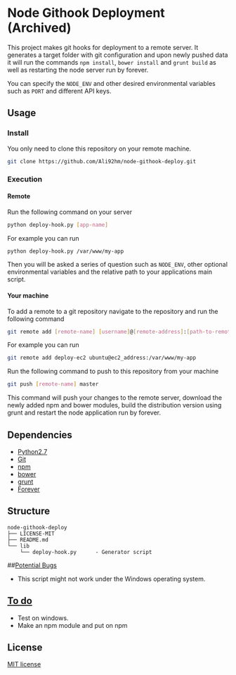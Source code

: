 # Node Githook Deployment (Archived)

This project makes git hooks for deployment to a remote server. It generates a target folder with git configuration and upon newly pushed data it will run the commands `npm install`, `bower install` and `grunt build` as well as restarting the node server run by forever.

You can specify the `NODE_ENV` and other desired environmental variables such as `PORT` and different API keys.

## Usage

### Install

You only need to clone this repository on your remote machine.

```bash
git clone https://github.com/Ali92hm/node-githook-deploy.git
```

### Execution

#### Remote

Run the following command on your server

```bash
python deploy-hook.py [app-name]
```

For example you can run

```bash
python deploy-hook.py /var/www/my-app

```

Then you will be asked a series of question such as `NODE_ENV`, other optional environmental variables and the relative path to your applications main script.

#### Your machine

To add a remote to a git repository navigate to the repository and run the following command

```bash
git remote add [remote-name] [username]@[remote-address]:[path-to-remote-folder]

```

For example you can run

```bash
git remote add deploy-ec2 ubuntu@ec2_address:/var/www/my-app

```

Run the following command to push to this repository from your machine

```bash
git push [remote-name] master

```

This command will push your changes to the remote server, download the newly added npm and bower modules, build the distribution version using grunt and restart the node application run by forever.

## Dependencies

- [Python2.7](https://www.python.org/download/releases/2.7/)
- [Git](http://git-scm.com/book/en/v2/Getting-Started-Installing-Git)
- [npm](https://www.npmjs.com)
- [bower](https://github.com/bower/bower)
- [grunt](http://gruntjs.com)
- [Forever](https://github.com/foreverjs/forever.git)

## Structure

    node-githook-deploy
    ├── LICENSE-MIT
    ├── README.md
    └── lib
    	└── deploy-hook.py		- Generator script

##[Potential Bugs](https://github.com/Ali92hm/node-githook-deploy/issues)

- This script might not work under the Windows operating system.

## [To do](https://github.com/Ali92hm/node-githook-deploy/milestones)

- Test on windows.
- Make an npm module and put on npm

## License

[MIT license](http://opensource.org/licenses/MIT)
